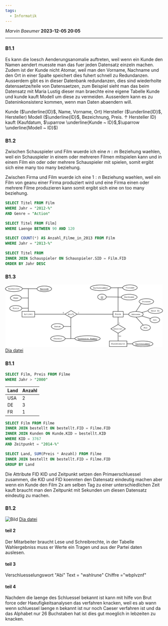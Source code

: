 ```yaml
---
tags:
  - Informatik
---
```

*Marvin Baeumer* **2023-12-05 20:05**

---
### B1.1
Es kann die loesch Aenderungsanomalie auftreten, weil wenn ein Kunde den Namen aendert muesste man das fuer jeden Datensatz einzeln machen. Zudem ist der Kunde nicht Atomar, weil man den Vorname, Nachname und den Ort in einer Spalte speichert dies fuhert schnell zu Redundanzen. Ausserdem gibt es in dieser Datenbank redundanzen, dies sind wiederholte datensaetze/teile von Datensaetzen, zum Beispiel sieht man das beim Datensatz mit Maria Lustig dieser man braechte eine eigene Tabelle Kunde und kunde kauft Modell um diese zu vermeiden. Ausserdem kann es zu Dateninkonsistenz kommen, wenn man Daten abaendern will.

Kunde ($\underline{ID}$, Name, Vorname, Ort)
Hersteller ($\underline{ID}$, Hersteller)
Modell ($\underline{ID}$, Bezeichnung, Preis. $\uparrow$ Hersteller ID)
kauft (Kaufdatum, $\uparrow \underline{Kunde ~ ID}$,$\uparrow \underline{Modell ~ ID}$)

### B1.2
Zwischen Schauspieler und Film wuerde ich eine $n : m$ Beziehung waehlen, weil ein Schauspieler in einem oder mehreren Filmen mitspielen kann und in einem Film ein oder oder mehrere Schauspieler mit spielen, somit ergibt sich eine many too many beziehung.

Zwischen Firma und Film wuerde ich eine $1 : n$ Beziehung waehlen, weil ein Film von geanu einer Firma produziert wird und eine Firma einen oder mehrere Filme produzieren kann somit ergibt sich eine on too many beziehung.

```SQL
SELECT Titel FROM Film
WHERE Jahr = "2012-%"
AND Genre = "Action"
```

```SQL
SELECT Titel FROM Film]
WHERE Laenge BETWEEN 90 AND 120
```

```SQL
SELECT COUNT(*) AS Anzahl_Filme_in_2013 FROM Film
WHERE Jahr = "2013-%"
```

```SQL
SELECT Titel FROM
INNER JOIN Schauspieler ON Schauspieler.SID = Film.FID
ORDER BY Jahr DESC
```
### B1.3
![Bild](Informatik/Dia/1%20Relationaledatenbanken/KundenDing.png)
[Dia datei](Informatik/Dia/1%20Relationaledatenbanken/KundenDing.dia)


### B1.1
```SQL
SELECT Film, Preis FROM Filme
WHERE Jahr > "2000"
```

| Land | Anzahl |
| ---- | ------ |
| USA  | 2      |
| DE   | 3      |
| FR   | 1      |

```SQL
SELECT Film FROM Filme
INNER JOIN bestellt ON bestellt.FID = Filme.FID
INNER JOIN Kunden ON Kunde.KID = bestellt.KID
WHERE KID = 3767 
AND Zeitpunkt = "2014-%"
```

```SQL
SELECT Land, SUM(Preis * Anzahl) FROM Filme
INNER JOIN bestellt ON bestellt.FID = Filme.FID
GROUP BY Land
```

Die Attribute FID KID und Zeitpunkt setzen den Primaerschluessel zusammen, die KID und FID koennten den Datensatz eindeutig machen aber wenn ein Kunde den Film 2x am selben Tag zu einer unterschiedlichen Zeit kauft braucht man den Zeitpunkt mit Sekunden um diesen Datensatz eindeutig zu machen.
### B1.2

![Bild](Informatik/Dia/1%20Relationaledatenbanken/PolitikAufgabe.png)
[Dia datei](Informatik/Dia/1%20Relationaledatenbanken/PolitikAufgabe.dia)
#### teil 2
Der Mitarbeiter braucht Lese und Schreibrechte, in der Tabelle Wahlergebniss muss er Werte ein Tragen und aus der Partei daten auslesen.
#### teil 3
Verschluesselungswort "Abi"
Text = "wahlrune"
Chiffre ="wbplvznf"
#### teil 4
Nachdem die laenge des Schluessel bekannt ist kann mit hilfe von Brut force oder Haeufigkeitsanalysen das verfahren knacken, weil es ab wann wenn schluessel laenge n bekannt ist nur noch Caeser verfahren ist und da das Alphabet nur 26 Buchstaben hat ist dies gut moeglich in lebzeiten zu knacken. 